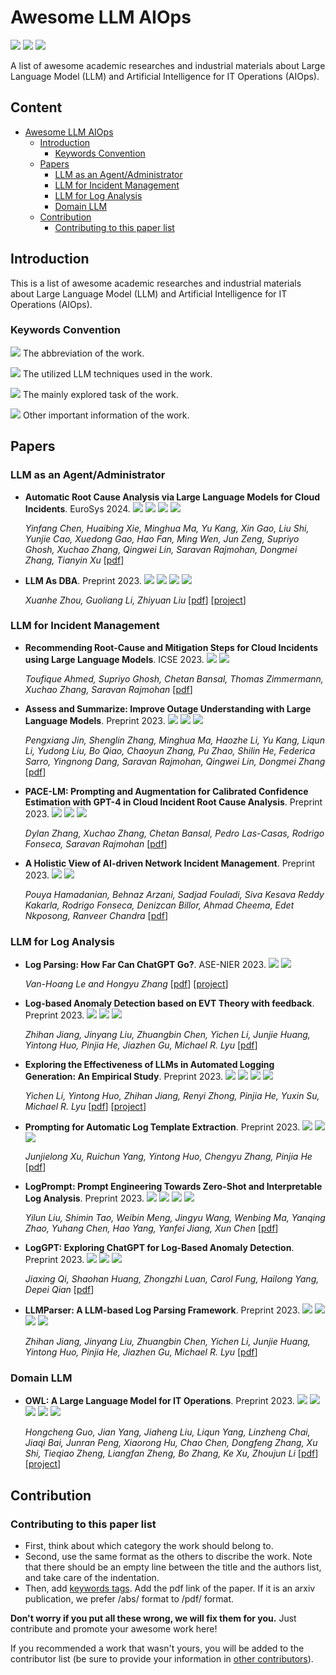 # Awesome LLM AIOps
![](https://img.shields.io/github/last-commit/Jun-jie-Huang/awesome-LLM-AIOps?color=blue) ![](https://img.shields.io/badge/PaperNumber-14-brightgreen) ![](https://img.shields.io/badge/PRs-Welcome-red) 


A list of awesome academic researches and industrial materials about Large Language Model (LLM) and Artificial Intelligence for IT Operations (AIOps).


## Content
- [Awesome LLM AIOps](#awesome-llm-aiops)
  - [Introduction](#introduction)
    - [Keywords Convention](#keywords-convention)
  - [Papers](#papers)
    - [LLM as an Agent/Administrator](#llm-as-an-agentadministrator)
    - [LLM for Incident Management](#llm-for-incident-management)
    - [LLM for Log Analysis](#llm-for-log-analysis)
    - [Domain LLM](#domain-llm)
  - [Contribution](#contribution)
    - [Contributing to this paper list](#contributing-to-this-paper-list)

## Introduction

This is a list of awesome academic researches and industrial materials about Large Language Model (LLM) and Artificial Intelligence for IT Operations (AIOps).

### Keywords Convention

![](https://img.shields.io/badge/ChatGPT-blue) The abbreviation of the work.

![](https://img.shields.io/badge/Prompting-red) The utilized LLM techniques used in the work.

![](https://img.shields.io/badge/Root_Cause_Analysis-brown) The mainly explored task of the work.

![](https://img.shields.io/badge/Other-green) Other important information of the work.


## Papers
### LLM as an Agent/Administrator

- **Automatic Root Cause Analysis via Large Language Models for Cloud Incidents**. EuroSys 2024. ![](https://img.shields.io/badge/RCACopilot-blue) ![](https://img.shields.io/badge/Prompting(CoT)-red)  ![](https://img.shields.io/badge/System-green) ![](https://img.shields.io/badge/RCA_Classification-brown)

  *Yinfang Chen, Huaibing Xie, Minghua Ma, Yu Kang, Xin Gao, Liu Shi, Yunjie Cao, Xuedong Gao, Hao Fan, Ming Wen, Jun Zeng, Supriyo Ghosh, Xuchao Zhang, Qingwei Lin, Saravan Rajmohan, Dongmei Zhang, Tianyin Xu* [[pdf](https://arxiv.org/pdf/2305.15778.pdf)] 

- **LLM As DBA**. Preprint 2023. ![](https://img.shields.io/badge/D_Bot-blue) ![](https://img.shields.io/badge/Prompting(Tree_of_Thought)-red) ![](https://img.shields.io/badge/System-green) ![](https://img.shields.io/badge/DB_Administor-brown)

  *Xuanhe Zhou, Guoliang Li, Zhiyuan Liu* [[pdf](https://arxiv.org/pdf/2308.05481.pdf)] [[project](https://github.com/TsinghuaDatabaseGroup/DB-GPT/tree/main#-customize)] 

### LLM for Incident Management

- **Recommending Root-Cause and Mitigation Steps for Cloud Incidents using Large Language Models**. ICSE 2023. ![](https://img.shields.io/badge/Finetuning-red) ![](https://img.shields.io/badge/RCA_Generation-brown)

  *Toufique Ahmed, Supriyo Ghosh, Chetan Bansal, Thomas Zimmermann, Xuchao Zhang, Saravan Rajmohan* [[pdf](https://arxiv.org/pdf/2301.03797.pdf)] 


- **Assess and Summarize: Improve Outage Understanding with Large Language Models**. Preprint 2023. ![](https://img.shields.io/badge/Oasis-blue) ![](https://img.shields.io/badge/Finetuning-red) ![](https://img.shields.io/badge/Outage_Summarization-brown)

  *Pengxiang Jin, Shenglin Zhang, Minghua Ma, Haozhe Li, Yu Kang, Liqun Li, Yudong Liu, Bo Qiao, Chaoyun Zhang, Pu Zhao, Shilin He, Federica Sarro, Yingnong Dang, Saravan Rajmohan, Qingwei Lin, Dongmei Zhang* [[pdf](https://arxiv.org/pdf/2305.18084.pdf)] 


- **PACE-LM: Prompting and Augmentation for Calibrated Confidence Estimation with GPT-4 in Cloud Incident Root Cause Analysis**. Preprint 2023. ![](https://img.shields.io/badge/PACE_LM-blue) ![](https://img.shields.io/badge/Prompting(ICL)-red) ![](https://img.shields.io/badge/RCA_Confidence_Estimation-brown)

  *Dylan Zhang, Xuchao Zhang, Chetan Bansal, Pedro Las-Casas, Rodrigo Fonseca, Saravan Rajmohan* [[pdf](https://arxiv.org/pdf/2309.05833.pdf)] 

- **A Holistic View of AI-driven Network Incident Management**. Preprint  2023.  ![](https://img.shields.io/badge/Incident_Lifecycle-brown) ![](https://img.shields.io/badge/Analysis-green)

  *Pouya Hamadanian, Behnaz Arzani, Sadjad Fouladi, Siva Kesava Reddy Kakarla, Rodrigo Fonseca, Denizcan Billor, Ahmad Cheema, Edet Nkposong, Ranveer Chandra* [[pdf](https://www.microsoft.com/en-us/research/uploads/prod/2023/09/LLM4IcMs___HotNets__23-6.pdf)] 

### LLM for Log Analysis

- **Log Parsing: How Far Can ChatGPT Go?**. ASE-NIER 2023. ![](https://img.shields.io/badge/Prompting-red) ![](https://img.shields.io/badge/Log_Parsing-brown)

  *Van-Hoang Le and Hongyu Zhang* [[pdf](https://arxiv.org/pdf/2306.01590.pdf)] [[project](https://github.com/LogIntelligence/log-analytics-chatgpt)]


- **Log-based Anomaly Detection based on EVT Theory with feedback**. Preprint 2023. ![](https://img.shields.io/badge/LLMParser-blue) ![](https://img.shields.io/badge/Prompting-red) ![](https://img.shields.io/badge/LogAD-brown)

  *Zhihan Jiang, Jinyang Liu, Zhuangbin Chen, Yichen Li, Junjie Huang, Yintong Huo, Pinjia He, Jiazhen Gu, Michael R. Lyu* [[pdf](https://arxiv.org/pdf/2306.05032.pdf)] 

- **Exploring the Effectiveness of LLMs in Automated Logging Generation: An Empirical Study**. Preprint 2023. ![](https://img.shields.io/badge/LogBench-blue) ![](https://img.shields.io/badge/Prompting-red) ![](https://img.shields.io/badge/Logging-brown) ![](https://img.shields.io/badge/Analysis-green)

  *Yichen Li, Yintong Huo, Zhihan Jiang, Renyi Zhong, Pinjia He, Yuxin Su, Michael R. Lyu* [[pdf](https://arxiv.org/pdf/2307.05950.pdf)] [[project](https://github.com/LogStudySE/LogStudy)] 

- **Prompting for Automatic Log Template Extraction**. Preprint 2023. ![](https://img.shields.io/badge/LogDiv-blue) ![](https://img.shields.io/badge/Prompting-red) ![](https://img.shields.io/badge/Log_Parsing-brown)

  *Junjielong Xu, Ruichun Yang, Yintong Huo, Chengyu Zhang, Pinjia He* [[pdf](https://arxiv.org/pdf/2307.09950.pdf)] 

- **LogPrompt: Prompt Engineering Towards Zero-Shot and Interpretable Log Analysis**. Preprint 2023. ![](https://img.shields.io/badge/LogPrompt-blue) ![](https://img.shields.io/badge/Prompting-red) ![](https://img.shields.io/badge/LogAD-brown) ![](https://img.shields.io/badge/Log_Parsing-brown)

  *Yilun Liu, Shimin Tao, Weibin Meng, Jingyu Wang, Wenbing Ma, Yanqing Zhao, Yuhang Chen, Hao Yang, Yanfei Jiang, Xun Chen* [[pdf](https://arxiv.org/pdf/2308.07610.pdf)]

- **LogGPT: Exploring ChatGPT for Log-Based Anomaly Detection**. Preprint 2023. ![](https://img.shields.io/badge/LogGPT-blue) ![](https://img.shields.io/badge/Prompting-red) ![](https://img.shields.io/badge/LogAD-brown)

  *Jiaxing Qi, Shaohan Huang, Zhongzhi Luan, Carol Fung, Hailong Yang, Depei Qian* [[pdf](https://arxiv.org/pdf/2309.01189.pdf)] 

- **LLMParser: A LLM-based Log Parsing Framework**. Preprint 2023. ![](https://img.shields.io/badge/LLMParser-blue) ![](https://img.shields.io/badge/Prompting(ICL)-red) ![](https://img.shields.io/badge/Cache-red) ![](https://img.shields.io/badge/Log_Parsing-brown)

  *Zhihan Jiang, Jinyang Liu, Zhuangbin Chen, Yichen Li, Junjie Huang, Yintong Huo, Pinjia He, Jiazhen Gu, Michael R. Lyu* [[pdf](https://arxiv.org/pdf/2310.01796.pdf)] 

### Domain LLM

- **OWL: A Large Language Model for IT Operations**. Preprint 2023. ![](https://img.shields.io/badge/OWL-blue) ![](https://img.shields.io/badge/Instrcuction_Tuning-red) ![](https://img.shields.io/badge/LogAD-brown) ![](https://img.shields.io/badge/Log_Parsing-brown) ![](https://img.shields.io/badge/Domain_LLM-green)

  *Hongcheng Guo, Jian Yang, Jiaheng Liu, Liqun Yang, Linzheng Chai, Jiaqi Bai, Junran Peng, Xiaorong Hu, Chao Chen, Dongfeng Zhang, Xu Shi, Tieqiao Zheng, Liangfan Zheng, Bo Zhang, Ke Xu, Zhoujun Li* [[pdf](https://arxiv.org/pdf/2309.09298.pdf)] [[project](https://github.com/HC-Guo/Owl)] 



## Contribution

### Contributing to this paper list

- First, think about which category the work should belong to.
- Second, use the same format as the others to discribe the work. Note that there should be an empty line between the title and the authors list, and take care of the indentation.
- Then, add [keywords tags](https://github.com/Jun-jie-Huang/awesome-LLM-AIOps/blob/main/README.md#keywords-convention). Add the pdf link of the paper. If it is an arxiv publication, we prefer /abs/ format to /pdf/ format.

**Don't worry if you put all these wrong, we will fix them for you.** Just contribute and promote your awesome work here!

If you recommended a work that wasn't yours, you will be added to the contributor list (be sure to provide your information in [other contributors](https://github.com/Jun-jie-Huang/awesome-LLM-AIOps/blob/main/README.md#other-contributors)).

